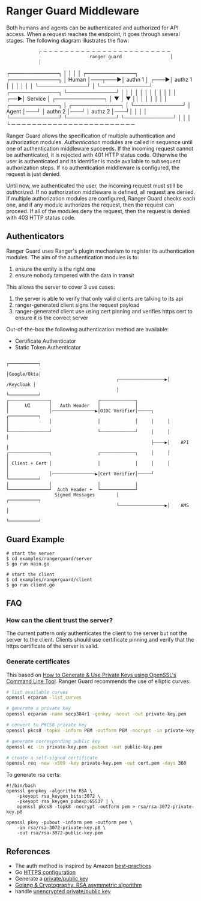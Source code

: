 # Ranger Guard Middleware

Both humans and agents can be authenticated and authorized for API access. When a request reaches the endpoint, it goes through several stages. The following diagram illustrates the flow:

                ┌ ─ ─ ─ ─ ─ ─ ─ ─ ─ ─ ─ ─ ─ ─ ─ ─ ─ ─ ─ ─ ─ ─ ─ ─
                                   ranger guard                  │
                │
┌─────────────┐                                                  │
│             │ │      ┌─────────────┐        ┌─────────────┐
│    Human    │───┬───▶│   authn 1   │   ┌───▶│   authz 1   │    │
│             │ │ │    └─────────────┘   │    └─────────────┘       ┌─────────────┐
└─────────────┘   │           │          │           │           │  │             │
                │ │           │          │           │          ┌──▶│   Service   │
┌─────────────┐   │           ▼          │           ▼          ││  │             │
│             │ │ │    ┌─────────────┐   │    ┌─────────────┐   │   └─────────────┘
│    Agent    │───┘    │   authn 2   │───┘    │   authz 2   │───┘│
│             │ │      └─────────────┘        └─────────────┘
└─────────────┘                                                  │
                │
                                                                 │
                └ ─ ─ ─ ─ ─ ─ ─ ─ ─ ─ ─ ─ ─ ─ ─ ─ ─ ─ ─ ─ ─ ─ ─ ─

Ranger Guard allows the specification of multiple authentication and authorization modules. *Authentication* modules are called in sequence until one of authentication middleware succeeds. If the incoming request cannot be authenticated, it is rejected with 401 HTTP status code. Otherwise the user is authenticated and its identifier is made available to subsequent authorization steps. If no authentication middleware is configured, the request is just denied.

Until now, we authenticated the user, the incoming request must still be *authorized*. If no authorization middleware is defined, all request are denied. If multiple authorization modules are configured, Ranger Guard checks each one, and if any module authorizes the request, then the request can proceed. If all of the modules deny the request, then the request is denied with 403 HTTP status code.

## Authenticators

Ranger Guard uses Ranger's plugin mechanism to register its authentication modules. The aim of the authentication modules is to:

1. ensure the entity is the right one
2. ensure nobody tampered with the data in transit

This allows the server to cover 3 use cases:

1. the server is able to verify that only valid clients are talking to its api
2. ranger-generated client signs the request payload 
3. ranger-generated client use using cert pinning and verifies https cert to ensure it is the correct server

Out-of-the-box the following authentication method are available:

 * Certificate Authenticator
 * Static Token Authenticator


```
                                                            ┌───────────┐
                                                            │Google/Okta│
                                         ┌─────────────────▶│ /Keycloak │
                                         │                  └───────────┘
┌───────────────┐                 ┌─────────────┐
│      UI       │   Auth Header   │             │
│               │────────────────▶│OIDC Verifier│─────┐     ┌───────────┐
│               │                 │             │     │     │           │
└───────────────┘                 └─────────────┘     │     │           │
                                                      ├────▶│    API    │
┌───────────────┐                 ┌─────────────┐     │     │           │
│ Client + Cert │                 │             │     │     │           │
│               │────────────────▶│Cert Verifier│─────┘     └───────────┘
│               │                 │             │
└───────────────┘  Auth Header +  └─────────────┘
                  Signed Messages        │                  ┌───────────┐
                                         └─────────────────▶│    AMS    │
                                                            └───────────┘
```

## Guard Example

```
# start the server
$ cd examples/rangerguard/server
$ go run main.go

# start the client
$ cd examples/rangerguard/client
$ go run client.go 
```

## FAQ

### How can the client trust the server?

The current pattern only authenticates the client to the server but not the server to the client. Clients should use certificate pinning and verify that the https certificate of the server is valid.

### Generate certificates

This based on [How to Generate & Use Private Keys using OpenSSL's Command Line Tool](https://gist.github.com/briansmith/2ee42439923d8e65a266994d0f70180b). Ranger Guard recommends the use of elliptic curves:

```bash
# list available curves
openssl ecparam -list_curves

# generate a private key
openssl ecparam -name secp384r1 -genkey -noout -out private-key.pem

# convert to PKCS8 private key
openssl pkcs8 -topk8 -inform PEM -outform PEM -nocrypt -in private-key.pem -out private-key.p8 

# generate corresponding public key
openssl ec -in private-key.pem -pubout -out public-key.pem

# create a self-signed certificate
openssl req -new -x509 -key private-key.pem -out cert.pem -days 360
```

To generate rsa certs:

```
#!/bin/bash
openssl genpkey -algorithm RSA \
    -pkeyopt rsa_keygen_bits:3072 \
    -pkeyopt rsa_keygen_pubexp:65537 | \
    openssl pkcs8 -topk8 -nocrypt -outform pem > rsa/rsa-3072-private-key.p8

openssl pkey -pubout -inform pem -outform pem \
    -in rsa/rsa-3072-private-key.p8 \
    -out rsa/rsa-3072-public-key.pem
```

## References

- The auth method is inspired by Amazon [best-practices](https://docs.aws.amazon.com/general/latest/gr/signature-version-4.html)
- Go [HTTPS configuration](https://gist.github.com/denji/12b3a568f092ab951456)
- Generate a [private/public key](https://rietta.com/blog/2012/01/27/openssl-generating-rsa-key-from-command/)
- [Golang & Cryptography. RSA asymmetric algorithm](https://medium.com/@raul_11817/golang-cryptography-rsa-asymmetric-algorithm-e91363a2f7b3)
- handle [unencrypted private/public key](https://help.globalscape.com/help/secureserver3/Generating_an_unencrypted_private_key_and_self-signed_public_certificate.htm)